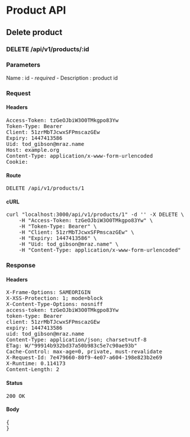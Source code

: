 # Product API

## Delete product

### DELETE /api/v1/products/:id

### Parameters

Name : id *- required -*
Description : product id

### Request

#### Headers

<pre>Access-Token: tzGeOJbiW3O0TMkgpo83Yw
Token-Type: Bearer
Client: 51zrMbTJcwxSFPmscazGEw
Expiry: 1447413586
Uid: tod_gibson@mraz.name
Host: example.org
Content-Type: application/x-www-form-urlencoded
Cookie: </pre>

#### Route

<pre>DELETE /api/v1/products/1</pre>

#### cURL

<pre class="request">curl &quot;localhost:3000/api/v1/products/1&quot; -d &#39;&#39; -X DELETE \
	-H &quot;Access-Token: tzGeOJbiW3O0TMkgpo83Yw&quot; \
	-H &quot;Token-Type: Bearer&quot; \
	-H &quot;Client: 51zrMbTJcwxSFPmscazGEw&quot; \
	-H &quot;Expiry: 1447413586&quot; \
	-H &quot;Uid: tod_gibson@mraz.name&quot; \
	-H &quot;Content-Type: application/x-www-form-urlencoded&quot;</pre>

### Response

#### Headers

<pre>X-Frame-Options: SAMEORIGIN
X-XSS-Protection: 1; mode=block
X-Content-Type-Options: nosniff
access-token: tzGeOJbiW3O0TMkgpo83Yw
token-type: Bearer
client: 51zrMbTJcwxSFPmscazGEw
expiry: 1447413586
uid: tod_gibson@mraz.name
Content-Type: application/json; charset=utf-8
ETag: W/&quot;99914b932bd37a50b983c5e7c90ae93b&quot;
Cache-Control: max-age=0, private, must-revalidate
X-Request-Id: 7e479660-80f9-4e07-a604-198e823b2e69
X-Runtime: 0.114173
Content-Length: 2</pre>

#### Status

<pre>200 OK</pre>

#### Body

<pre>{
}</pre>
